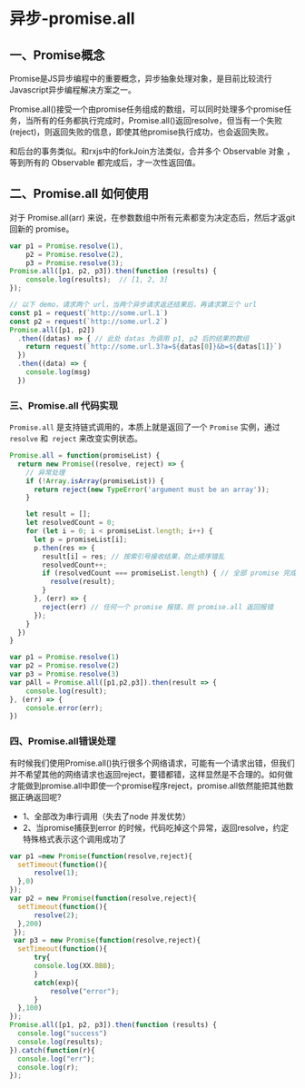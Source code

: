 # 异步-promise.all

## 一、Promise概念
Promise是JS异步编程中的重要概念，异步抽象处理对象，是目前比较流行Javascript异步编程解决方案之一。

Promise.all()接受一个由promise任务组成的数组，可以同时处理多个promise任务，当所有的任务都执行完成时，Promise.all()返回resolve，但当有一个失败(reject)，则返回失败的信息，即使其他promise执行成功，也会返回失败。

和后台的事务类似。和rxjs中的forkJoin方法类似，合并多个 Observable 对象 ，等到所有的 Observable 都完成后，才一次性返回值。

## 二、Promise.all 如何使用

对于 Promise.all(arr) 来说，在参数数组中所有元素都变为决定态后，然后才返git回新的 promise。

```js
var p1 = Promise.resolve(1),
    p2 = Promise.resolve(2),
    p3 = Promise.resolve(3);
Promise.all([p1, p2, p3]).then(function (results) {
    console.log(results);  // [1, 2, 3]
});
```

```js
// 以下 demo，请求两个 url，当两个异步请求返还结果后，再请求第三个 url
const p1 = request(`http://some.url.1`)
const p2 = request(`http://some.url.2`)
Promise.all([p1, p2])
  .then((datas) => { // 此处 datas 为调用 p1, p2 后的结果的数组
    return request(`http://some.url.3?a=${datas[0]}&b=${datas[1]}`)
  })
  .then((data) => {
    console.log(msg)
  })
```

### 三、Promise.all 代码实现

`Promise.all` 是支持链式调用的，本质上就是返回了一个 `Promise` 实例，通过 `resolve` 和` reject` 来改变实例状态。

```js
Promise.all = function(promiseList) {
  return new Promise((resolve, reject) => {
    // 异常处理
    if (!Array.isArray(promiseList)) {
      return reject(new TypeError('argument must be an array'));
    }

    let result = [];
    let resolvedCount = 0;
    for (let i = 0; i < promiseList.length; i++) {
      let p = promiseList[i];
      p.then(res => {
        result[i] = res; // 按索引号接收结果，防止顺序错乱
        resolvedCount++;
        if (resolvedCount === promiseList.length) { // 全部 promise 完成时，resolve并返回结果
          resolve(result);
        }
      }, (err) => {
        reject(err) // 任何一个 promise 报错，则 promise.all 返回报错
      });
    }
  })
}

var p1 = Promise.resolve(1)
var p2 = Promise.resolve(2)
var p3 = Promise.resolve(3)
var pAll = Promise.all([p1,p2,p3]).then(result => {
    console.log(result);
}, (err) => {
    console.error(err);
})

```

### 四、Promise.all错误处理

有时候我们使用Promise.all()执行很多个网络请求，可能有一个请求出错，但我们并不希望其他的网络请求也返回reject，要错都错，这样显然是不合理的。如何做才能做到promise.all中即使一个promise程序reject，promise.all依然能把其他数据正确返回呢?

- 1、全部改为串行调用（失去了node 并发优势）
- 2、当promise捕获到error 的时候，代码吃掉这个异常，返回resolve，约定特殊格式表示这个调用成功了

```js
var p1 =new Promise(function(resolve,reject){
  setTimeout(function(){
      resolve(1);
  },0)
});
var p2 = new Promise(function(resolve,reject){
  setTimeout(function(){
      resolve(2);
  },200)
 });
 var p3 = new Promise(function(resolve,reject){
  setTimeout(function(){
      try{
      console.log(XX.BBB);
      }
      catch(exp){
          resolve("error");
      }
  },100)
});
Promise.all([p1, p2, p3]).then(function (results) {
  console.log("success")
  console.log(results);
}).catch(function(r){
  console.log("err");
  console.log(r);
});

```